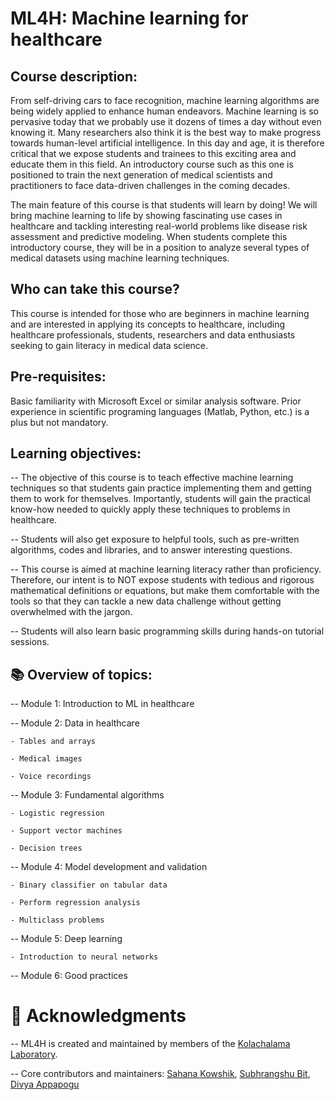 # ML4H: Machine learning for healthcare

## Course description:
From self-driving cars to face recognition, machine learning algorithms are being widely applied to enhance human endeavors. Machine learning is so pervasive today that we probably use it dozens of times a day without even knowing it. Many researchers also think it is the best way to make progress towards human-level artificial intelligence. In this day and age, it is therefore critical that we expose students and trainees to this exciting area and educate them in this field. An introductory course such as this one is positioned to train the next generation of medical scientists and practitioners to face data-driven challenges in the coming decades.

The main feature of this course is that students will learn by doing! We will bring machine learning to life by showing fascinating use cases in healthcare and tackling interesting real-world problems like disease risk assessment and predictive modeling. When students complete this introductory course, they will be in a position to analyze several types of medical datasets using machine learning techniques.

## Who can take this course?
This course is intended for those who are beginners in machine learning and are interested in applying its concepts to healthcare, including healthcare professionals, students, researchers and data enthusiasts seeking to gain literacy in medical data science.

## Pre-requisites: 
Basic familiarity with Microsoft Excel or similar analysis software. Prior experience in scientific programing languages (Matlab, Python, etc.) is a plus but not mandatory.

## Learning objectives:
-- The objective of this course is to teach effective machine learning techniques so that students gain practice implementing them and getting them to work for themselves. Importantly, students will gain the practical know-how needed to quickly apply these techniques to problems in healthcare. 

-- Students will also get exposure to helpful tools, such as pre-written algorithms, codes and libraries, and to answer interesting questions.

-- This course is aimed at machine learning literacy rather than proficiency. Therefore, our intent is to NOT expose students with tedious and rigorous mathematical definitions or equations, but make them comfortable with the tools so that they can tackle a new data challenge without getting overwhelmed with the jargon.

-- Students will also learn basic programming skills during hands-on tutorial sessions.

## 📚 Overview of topics:
-- Module 1: Introduction to ML in healthcare
  
-- Module 2: Data in healthcare

	- Tables and arrays

  	- Medical images
  	
   	- Voice recordings
   
-- Module 3: Fundamental algorithms
	
 	- Logistic regression
 
  	- Support vector machines
  
  	- Decision trees

-- Module 4: Model development and validation

	- Binary classifier on tabular data

  	- Perform regression analysis 
  	
   	- Multiclass problems
  
-- Module 5: Deep learning

	- Introduction to neural networks

-- Module 6: Good practices


# 🙌 Acknowledgments
-- ML4H is created and maintained by members of the [Kolachalama Laboratory](https://vkola-lab.github.io/). 

-- Core contributors and maintainers: 
	[Sahana Kowshik](https://github.com/sahanakowshik), 
	[Subhrangshu Bit](https://github.com/SubhrangshuBit), 	[Divya Appapogu](https://github.com/DivyaSpoorthy)

